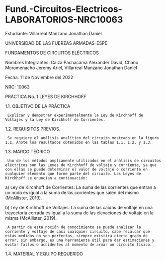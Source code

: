 # Fund.-Circuitos-Electricos-LABORATORIOS-NRC10063

Estudiante: Villarreal Manzano Jonathan Daniel

UNIVERSIDAD DE LAS FUERZAS ARMADAS-ESPE

FUNDAMENTOS DE CIRCUITOS ELÉCTRICOS	

Nombres Integrantes: Caiza Pachacama Alexander David, Chano Moromenacho Jeremy Ariel, Villarreal Manzano Jonathan Daniel

Fecha: 11 de Noviembre del 2022

NRC: 10063


PRÁCTICA No. 1 LEYES DE KIRCHHOFF


1.1. OBJETIVO DE LA PRÁCTICA

     Explicar y demostrar experimentalmente la Ley de Kirchhoff de Voltajes y la Ley de Kirchhoff de Corrientes.
     
1.2. REQUISITOS PREVIOS.

     Se requiere el análisis analítico del circuito mostrado en la figura 1.1. Anote los resultados obtenidos en las tablas 1.1, 1.2. y 1.3.
     
1.3. MARCO TEÓRICO

     Uno de los métodos ampliamente utilizados en el análisis de circuitos eléctricos son las Leyes de Kirchhoff de voltaje y corriente, ya que con ellas se puede determinar el valor de voltaje o corriente en cualquier elemento que forme parte del circuito. Las Leyes de Kirchhoff se enuncian a continuación:
     
a) Ley de Kirchhoff de Corrientes: La suma de las corrientes que entran a un nodo es igual a la suma de las corrientes que salen del mismo (McAllister, 2019).

b) Ley de Kirchhoff de Voltajes: La suma de las caídas de voltaje en una trayectoria cerrada es igual a la suma de las elevaciones de voltaje en la misma (McAllister, 2019).

     A partir de esta noción de conocimiento se puede analizar la corriente y voltaje de casi cualquier circuito, cabe recalcar que estás medidas no son perfectas, siempre existirá cierto grado de error, sin embargo, es una herramienta útil para dar estimaciones y evitar fallos o accidentes al momento de armar un circuito físico.
     
1.4. MATERIAL Y EQUIPO REQUERIDO

